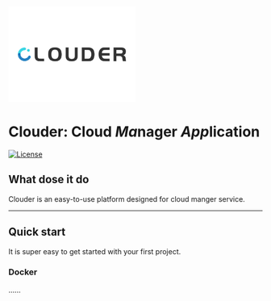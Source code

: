 <img src="doc/Logo.png" width="50%" syt height="50%" />

# Clouder: Cloud *Ma*nager *App*lication

[![License](https://img.shields.io/badge/license-Apache%202-4EB1BA.svg)](https://www.apache.org/licenses/LICENSE-2.0.html)

## What dose it do

Clouder is an easy-to-use platform designed for cloud manger service.

----------------------------------------------------------

## Quick start
It is super easy to get started with your first project.
### Docker
......
